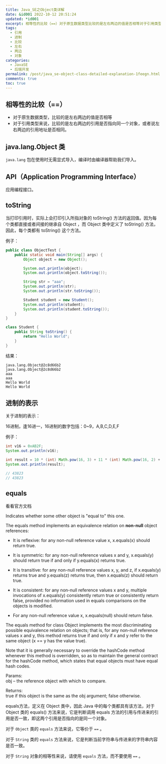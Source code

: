 ```yaml
---
title: Java_SE之Object类详解
date: &id001 2022-10-12 20:51:24
updated: *id001
excerpt: 相等性的比较（==）对于原生数据类型比较的是左右两边的值是否相等对于引用类型来说比较的是左右两边的引用是否指向同一个对象或者说左右两边的引用地址是否相同。javalangobject类javalang包在使用时无需显式导入编译时由编译器帮助我们导入。api（applicationprogramminginterface）应用编程接口。tostring当打印引用时实际上会打印引入所指对象的tostring()方法的返回值。因为每个类都直接或者间接的继承自object而object类中定义了tostring(
tags:
  - 引用
  - 进制
  - 比较
  - 左右
  - 两边
  - 对象
categories:
  - JavaSE
  - 后端开发
permalink: /post/java_se-object-class-detailed-explanation-1feegn.html
comments: true
toc: true
---
```

## 相等性的比较（==）

* 对于原生数据类型，比较的是左右两边的值是否相等
* 对于引用类型来说，比较的是左右两边的引用是否指向同一个对象，或者说左右两边的引用地址是否相同。

## java.lang.Object 类

`java.lang` 包在使用时无需显式导入，编译时由编译器帮助我们导入。

## API（Application Programming Interface）

应用编程接口。

## toString

当打印引用时，实际上会打印引入所指对象的 toString() 方法的返回值。因为每个类都直接或者间接的继承自 Object ，而 Object 类中定义了 toString() 方法，因此，每个类都有 toString() 这个方法。

例子：

```java
public class ObjectTest {
    public static void main(String[] args) {
        Object object = new Object();

        System.out.println(object);
        System.out.println(object.toString());

        String str = "aaa";
        System.out.println(str);
        System.out.println(str.toString());

        Student student = new Student();
        System.out.println(student);
        System.out.println(student.toString());
    }
}

class Student {
    public String toString() {
        return "Hello World";
    }
}
```

结果：

```plaintext
java.lang.Object@2c8d66b2
java.lang.Object@2c8d66b2
aaa
aaa
Hello World
Hello World
```

## 进制的表示

关于进制的表示：

16进制，逢16进一，16进制的数字包括：0~9，A,B,C,D,E,F

例子：

```java
int v16 = 0xAB2F;
System.out.println(v16);

int result = 10 * (int) Math.pow(16, 3) + 11 * (int) Math.pow(16, 2) + 2 * 16 + 15;
System.out.println(result);

// 43823
// 43823
```

## equals

 看看官方文档

Indicates whether some other object is "equal to" this one.

The equals method implements an equivalence relation on **non-null**​ object references:

* It is reflexive: for any non-null reference value x, x.equals(x) should return true.

* It is symmetric: for any non-null reference values x and y, x.equals(y) should return true if and only if y.equals(x) returns true.

* It is transitive: for any non-null reference values x, y, and z, if x.equals(y) returns true and y.equals(z) returns true, then x.equals(z) should return true.

* It is consistent: for any non-null reference values x and y, multiple invocations of x.equals(y) consistently return true or consistently return false, provided no information used in equals comparisons on the objects is modified.

* For any non-null reference value x, x.equals(null) should return false.

The equals method for class Object implements the most discriminating possible equivalence relation on objects; that is, for any non-null reference values x and y, this method returns true if and only if x and y refer to the same object (x == y has the value true).  

Note that it is generally necessary to override the hashCode method whenever this method is overridden, so as to maintain the general contract for the hashCode method, which states that equal objects must have equal hash codes.  

Params:  
obj – the reference object with which to compare.  

Returns:  
true if this object is the same as the obj argument; false otherwise.

equals方法，定义在 Object 类中，因此 Java 中的每个类都具有该方法，对于 Object 类的 equals() 方法来说，它是判断调用 equals 方法的引用与传进来的引用是否一致，即这两个引用是否指向的是同一个对象。

对于 `Object` 类的 `equals` 方法来说，它等价于 `==` 。

对于 `String` 类的 `equals` 方法来说，它是判断当前字符串与传进来的字符串内容是否一致。

对于 `String`​ 对象的相等性来说，请使用 `equals` 方法，而不要使用 `==` 。

‍
